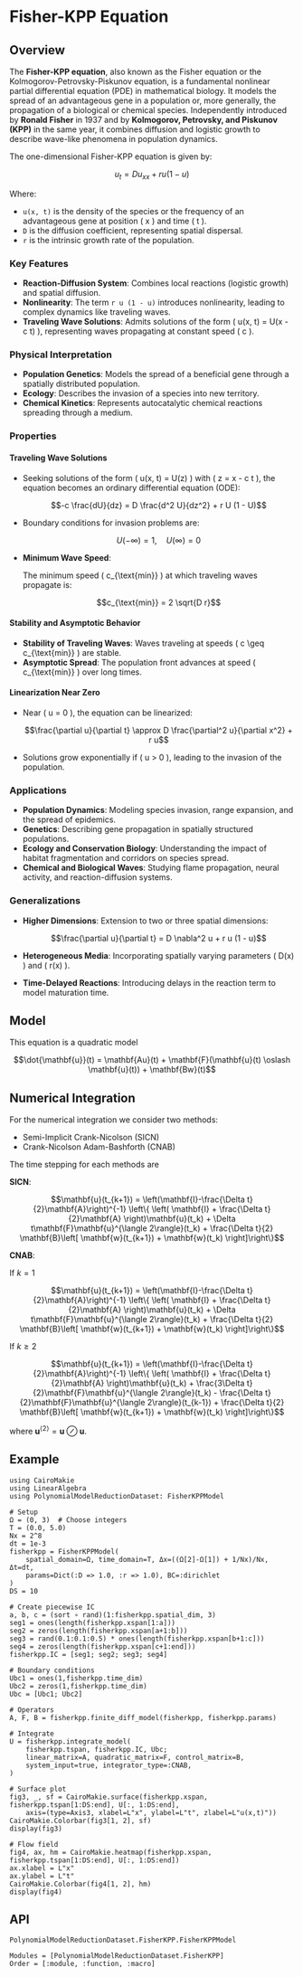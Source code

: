 # Fisher-KPP Equation

## Overview

The **Fisher-KPP equation**, also known as the Fisher equation or the Kolmogorov-Petrovsky-Piskunov equation, is a fundamental nonlinear partial differential equation (PDE) in mathematical biology. It models the spread of an advantageous gene in a population or, more generally, the propagation of a biological or chemical species. Independently introduced by **Ronald Fisher** in 1937 and by **Kolmogorov, Petrovsky, and Piskunov (KPP)** in the same year, it combines diffusion and logistic growth to describe wave-like phenomena in population dynamics.

The one-dimensional Fisher-KPP equation is given by:

```math
u_t = D u_{xx} + r u (1 - u)
```

Where:

- `` u(x, t) `` is the density of the species or the frequency of an advantageous gene at position \( x \) and time \( t \).
- `` D `` is the diffusion coefficient, representing spatial dispersal.
- `` r `` is the intrinsic growth rate of the population.

### Key Features

- **Reaction-Diffusion System**: Combines local reactions (logistic growth) and spatial diffusion.
- **Nonlinearity**: The term `` r u (1 - u) `` introduces nonlinearity, leading to complex dynamics like traveling waves.
- **Traveling Wave Solutions**: Admits solutions of the form \( u(x, t) = U(x - c t) \), representing waves propagating at constant speed \( c \).

### Physical Interpretation

- **Population Genetics**: Models the spread of a beneficial gene through a spatially distributed population.
- **Ecology**: Describes the invasion of a species into new territory.
- **Chemical Kinetics**: Represents autocatalytic chemical reactions spreading through a medium.

### Properties

#### Traveling Wave Solutions

- Seeking solutions of the form \( u(x, t) = U(z) \) with \( z = x - c t \), the equation becomes an ordinary differential equation (ODE):

  ```math
  -c \frac{dU}{dz} = D \frac{d^2 U}{dz^2} + r U (1 - U)
  ```

- Boundary conditions for invasion problems are:

  ```math
  U(-\infty) = 1, \quad U(\infty) = 0
  ```

- **Minimum Wave Speed**:

  The minimum speed \( c_{\text{min}} \) at which traveling waves propagate is:

  ```math
  c_{\text{min}} = 2 \sqrt{D r}
  ```

#### Stability and Asymptotic Behavior

- **Stability of Traveling Waves**: Waves traveling at speeds \( c \geq c_{\text{min}} \) are stable.
- **Asymptotic Spread**: The population front advances at speed \( c_{\text{min}} \) over long times.

#### Linearization Near Zero

- Near \( u = 0 \), the equation can be linearized:

  ```math
  \frac{\partial u}{\partial t} \approx D \frac{\partial^2 u}{\partial x^2} + r u
  ```

- Solutions grow exponentially if \( u > 0 \), leading to the invasion of the population.

### Applications

- **Population Dynamics**: Modeling species invasion, range expansion, and the spread of epidemics.
- **Genetics**: Describing gene propagation in spatially structured populations.
- **Ecology and Conservation Biology**: Understanding the impact of habitat fragmentation and corridors on species spread.
- **Chemical and Biological Waves**: Studying flame propagation, neural activity, and reaction-diffusion systems.

### Generalizations

- **Higher Dimensions**: Extension to two or three spatial dimensions:

  ```math
  \frac{\partial u}{\partial t} = D \nabla^2 u + r u (1 - u)
  ```

- **Heterogeneous Media**: Incorporating spatially varying parameters \( D(x) \) and \( r(x) \).
- **Time-Delayed Reactions**: Introducing delays in the reaction term to model maturation time.

## Model

This equation is a quadratic model

```math
\dot{\mathbf{u}}(t) = \mathbf{Au}(t) + \mathbf{F}(\mathbf{u}(t) \oslash \mathbf{u}(t)) + \mathbf{Bw}(t)
```

## Numerical Integration

For the numerical integration we consider two methods:
- Semi-Implicit Crank-Nicolson (SICN)
- Crank-Nicolson Adam-Bashforth (CNAB)

The time stepping for each methods are 

__SICN__:

```math
\mathbf{u}(t_{k+1}) = \left(\mathbf{I}-\frac{\Delta t}{2}\mathbf{A}\right)^{-1} \left\{ \left( \mathbf{I} + \frac{\Delta t}{2}\mathbf{A} \right)\mathbf{u}(t_k) + \Delta t\mathbf{F}\mathbf{u}^{\langle 2\rangle}(t_k) + \frac{\Delta t}{2} \mathbf{B}\left[ \mathbf{w}(t_{k+1}) + \mathbf{w}(t_k) \right]\right\}
```

__CNAB__:

If $k=1$

```math
\mathbf{u}(t_{k+1}) = \left(\mathbf{I}-\frac{\Delta t}{2}\mathbf{A}\right)^{-1} \left\{ \left( \mathbf{I} + \frac{\Delta t}{2}\mathbf{A} \right)\mathbf{u}(t_k) + \Delta t\mathbf{F}\mathbf{u}^{\langle 2\rangle}(t_k) + \frac{\Delta t}{2} \mathbf{B}\left[ \mathbf{w}(t_{k+1}) + \mathbf{w}(t_k) \right]\right\}
```

If $k\geq 2$

```math
\mathbf{u}(t_{k+1}) = \left(\mathbf{I}-\frac{\Delta t}{2}\mathbf{A}\right)^{-1} \left\{ \left( \mathbf{I} + \frac{\Delta t}{2}\mathbf{A} \right)\mathbf{u}(t_k) + \frac{3\Delta t}{2}\mathbf{F}\mathbf{u}^{\langle 2\rangle}(t_k) - \frac{\Delta t}{2}\mathbf{F}\mathbf{u}^{\langle 2\rangle}(t_{k-1}) + \frac{\Delta t}{2} \mathbf{B}\left[ \mathbf{w}(t_{k+1}) + \mathbf{w}(t_k) \right]\right\}
```

where $\mathbf{u}^{\langle 2 \rangle}=\mathbf{u} \oslash \mathbf{u}$.

## Example

```@example FisherKPP
using CairoMakie
using LinearAlgebra
using PolynomialModelReductionDataset: FisherKPPModel

# Setup
Ω = (0, 3)  # Choose integers
T = (0.0, 5.0)
Nx = 2^8
dt = 1e-3
fisherkpp = FisherKPPModel(
    spatial_domain=Ω, time_domain=T, Δx=((Ω[2]-Ω[1]) + 1/Nx)/Nx, Δt=dt, 
    params=Dict(:D => 1.0, :r => 1.0), BC=:dirichlet
)
DS = 10

# Create piecewise IC
a, b, c = (sort ∘ rand)(1:fisherkpp.spatial_dim, 3)
seg1 = ones(length(fisherkpp.xspan[1:a]))
seg2 = zeros(length(fisherkpp.xspan[a+1:b]))
seg3 = rand(0.1:0.1:0.5) * ones(length(fisherkpp.xspan[b+1:c]))
seg4 = zeros(length(fisherkpp.xspan[c+1:end]))
fisherkpp.IC = [seg1; seg2; seg3; seg4]

# Boundary conditions
Ubc1 = ones(1,fisherkpp.time_dim)
Ubc2 = zeros(1,fisherkpp.time_dim)
Ubc = [Ubc1; Ubc2]

# Operators
A, F, B = fisherkpp.finite_diff_model(fisherkpp, fisherkpp.params)

# Integrate
U = fisherkpp.integrate_model(
    fisherkpp.tspan, fisherkpp.IC, Ubc; 
    linear_matrix=A, quadratic_matrix=F, control_matrix=B,
    system_input=true, integrator_type=:CNAB,
)

# Surface plot
fig3, _, sf = CairoMakie.surface(fisherkpp.xspan, fisherkpp.tspan[1:DS:end], U[:, 1:DS:end], 
    axis=(type=Axis3, xlabel=L"x", ylabel=L"t", zlabel=L"u(x,t)"))
CairoMakie.Colorbar(fig3[1, 2], sf)
display(fig3)
```

```@example FisherKPP
# Flow field
fig4, ax, hm = CairoMakie.heatmap(fisherkpp.xspan, fisherkpp.tspan[1:DS:end], U[:, 1:DS:end])
ax.xlabel = L"x"
ax.ylabel = L"t"
CairoMakie.Colorbar(fig4[1, 2], hm)
display(fig4)
```

## API

```@docs
PolynomialModelReductionDataset.FisherKPP.FisherKPPModel
```

```@autodocs
Modules = [PolynomialModelReductionDataset.FisherKPP]
Order = [:module, :function, :macro]
```